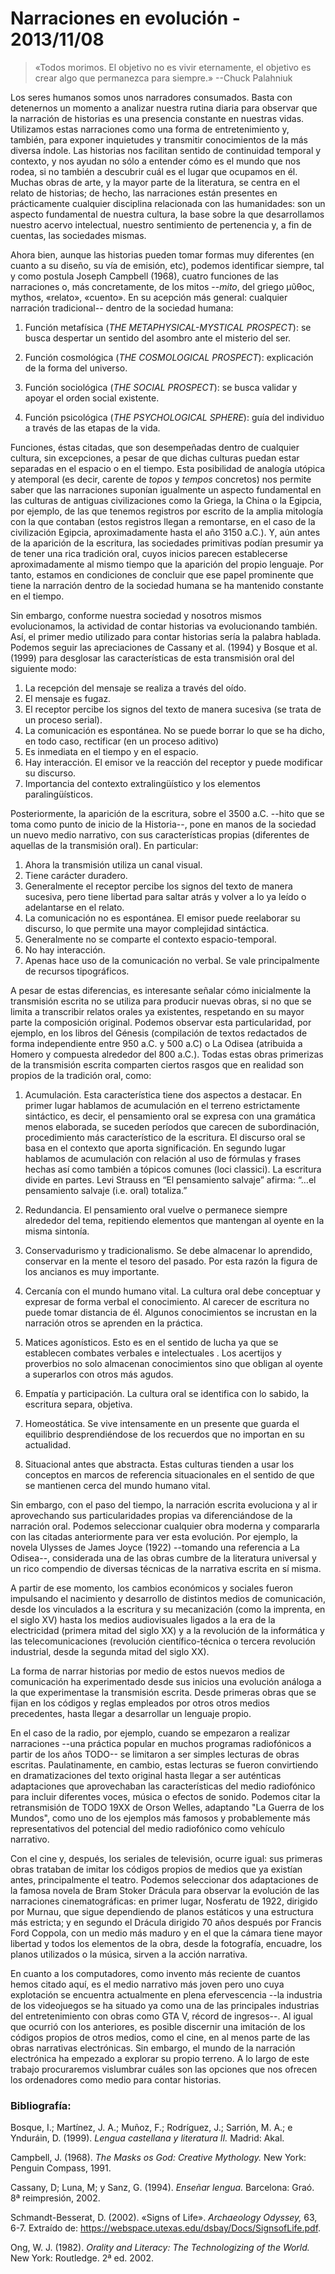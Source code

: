 # Narraciones en evolución - 2013/11/08


> «Todos morimos. El objetivo no es vivir eternamente, el objetivo es crear algo que permanezca para siempre.»
> --Chuck Palahniuk

Los seres humanos somos unos narradores consumados. Basta con detenernos un momento a analizar nuestra rutina diaria para observar que la narración de historias es una presencia constante en nuestras vidas. Utilizamos estas narraciones como una forma de entretenimiento y, también, para exponer inquietudes y transmitir conocimientos de la más diversa índole. Las historias nos facilitan sentido de continuidad temporal y contexto, y nos ayudan no sólo a entender cómo es el mundo que nos rodea, si no también a descubrir cuál es el lugar que ocupamos en él. Muchas obras de arte, y la mayor parte de la literatura, se centra en el relato de historias; de hecho, las narraciones están presentes en prácticamente cualquier disciplina relacionada con las humanidades: son un aspecto fundamental de nuestra cultura, la base sobre la que desarrollamos nuestro acervo intelectual, nuestro sentimiento de pertenencia y, a fin de cuentas, las sociedades mismas.

Ahora bien, aunque las historias pueden tomar formas muy diferentes (en cuanto a su diseño, su vía de emisión, etc), podemos identificar siempre, tal y como postula Joseph Campbell (1968), cuatro funciones de las narraciones o, más concretamente, de los mitos --*mito*, del griego μῦθος, mythos, «relato», «cuento». En su acepción más general: cualquier narración tradicional-- dentro de la sociedad humana:

1) Función metafísica (*THE METAPHYSICAL-MYSTICAL PROSPECT*): se busca despertar un sentido del asombro ante el misterio del ser.

2) Función cosmológica (*THE COSMOLOGICAL PROSPECT*): explicación de la forma del universo.

3) Función sociológica (*THE SOCIAL PROSPECT*): se busca validar y apoyar el orden social existente.

4) Función psicológica (*THE PSYCHOLOGICAL SPHERE*): guía del individuo a través de las etapas de la vida.

Funciones, éstas citadas, que son desempeñadas dentro de cualquier cultura, sin excepciones, a pesar de que dichas culturas puedan estar separadas en el espacio o en el tiempo. Esta posibilidad de analogía utópica y atemporal (es decir, carente de *topos* y *tempos* concretos) nos permite saber que las narraciones suponían igualmente un aspecto fundamental en las culturas de antiguas civilizaciones como la Griega, la China o la Egipcia, por ejemplo, de las que tenemos registros por escrito de la amplia mitología con la que contaban (estos registros llegan a remontarse, en el caso de la civilización Egipcia, aproximadamente hasta el año 3150 a.C.). Y, aún antes de la aparición de la escritura, las sociedades primitivas podían presumir ya de tener una rica tradición oral, cuyos inicios parecen establecerse aproximadamente al mismo tiempo que la aparición del propio lenguaje. Por tanto, estamos en condiciones de concluir que ese papel prominente que tiene la narración dentro de la sociedad humana se ha mantenido constante en el tiempo.

Sin embargo, conforme nuestra sociedad y nosotros mismos evolucionamos, la actividad de contar historias va evolucionando también. Así, el primer medio utilizado para contar historias sería la palabra hablada. Podemos seguir las apreciaciones de Cassany et al. (1994) y Bosque et al. (1999) para desglosar las características de esta transmisión oral del siguiente modo:

1) La recepción del mensaje se realiza a través del oído.
2) El mensaje es fugaz.
3) El receptor percibe los signos del texto de manera sucesiva (se trata de un proceso serial).
4) La comunicación es espontánea. No se puede borrar lo que se ha dicho, en todo caso, rectificar (en un proceso aditivo)
5) Es inmediata en el tiempo y en el espacio.
6) Hay interacción. El emisor ve la reacción del receptor y puede modificar su discurso.
7) Importancia del contexto extralingüístico y los elementos paralingüísticos.

Posteriormente, la aparición de la escritura, sobre el 3500 a.C. --hito que se toma como punto de inicio de la Historia--, pone en manos de la sociedad un nuevo medio narrativo, con sus características propias (diferentes de aquellas de la transmisión oral). En particular:

1) Ahora la transmisión utiliza un canal visual.
2) Tiene carácter duradero. 
3) Generalmente el receptor percibe los signos del texto de manera sucesiva, pero tiene libertad para saltar atrás y volver a lo ya leído o adelantarse en el relato.
4) La comunicación no es espontánea. El emisor puede reelaborar su discurso, lo que permite una mayor complejidad sintáctica.
5) Generalmente no se comparte el contexto espacio-temporal.
6) No hay interacción.
7) Apenas hace uso de la comunicación no verbal. Se vale principalmente de recursos tipográficos.

A pesar de estas diferencias, es interesante señalar cómo inicialmente la transmisión escrita no se utiliza para producir nuevas obras, si no que
se limita a transcribir relatos orales ya existentes, respetando en su mayor parte la composición original. Podemos observar esta particularidad, por ejemplo, en los libros del Génesis (compilación de textos redactados de forma independiente entre 950 a.C. y 500 a.C) o La Odisea (atribuida a Homero y compuesta alrededor del 800 a.C.). Todas estas obras primerizas de la transmisión escrita comparten ciertos rasgos que en realidad son propios de la tradición oral, como:

1) Acumulación. Esta característica tiene dos aspectos a destacar. En primer lugar hablamos de acumulación en el terreno estrictamente sintáctico, es decir, el pensamiento oral se expresa con una gramática menos elaborada, se suceden períodos que carecen de subordinación, procedimiento más característico de la escritura. El discurso oral se basa en el contexto que aporta significación. En segundo lugar hablamos de acumulación con relación al uso de fórmulas y frases hechas así como también a tópicos comunes (loci classici). La escritura divide en partes. Levi Strauss en “El pensamiento salvaje” afirma: “…el pensamiento salvaje (i.e. oral) totaliza.”

2) Redundancia. El pensamiento oral vuelve o permanece siempre alrededor del tema, repitiendo elementos que mantengan al oyente en la misma sintonía.

3) Conservadurismo y tradicionalismo. Se debe almacenar lo aprendido, conservar en la mente el tesoro del pasado. Por esta razón la figura de los ancianos es muy importante.

4) Cercanía con el mundo humano vital. La cultura oral debe conceptuar y expresar de forma verbal el conocimiento. Al carecer de escritura no puede tomar distancia de él. Algunos conocimientos se incrustan en la narración otros se aprenden en la práctica.

5) Matices agonísticos. Esto es en el sentido de lucha ya que se establecen combates verbales e intelectuales . Los acertijos y proverbios no solo almacenan conocimientos sino que obligan al oyente a superarlos con otros más agudos.

6) Empatía y participación. La cultura oral se identifica con lo sabido, la escritura separa, objetiva.

7) Homeostática. Se vive intensamente en un presente que guarda el equilibrio desprendiéndose de los recuerdos que no importan en su actualidad.

8) Situacional antes que abstracta. Estas culturas tienden a usar los conceptos en marcos de referencia situacionales en el sentido de que se mantienen cerca del mundo humano vital.

Sin embargo, con el paso del tiempo, la narración escrita evoluciona y al ir aprovechando sus particularidades propias va diferenciándose de la narración oral. Podemos seleccionar cualquier obra moderna y compararla con las citadas anteriormente para ver esta evolución. Por ejemplo, la novela Ulysses de James Joyce (1922) --tomando una referencia a La Odisea--, considerada una de las obras cumbre de la literatura universal y un rico compendio de diversas técnicas de la narrativa escrita en sí misma.

A partir de ese momento, los cambios económicos y sociales fueron impulsando el nacimiento y desarrollo de distintos medios de comunicación, desde los vinculados a la escritura y su mecanización (como la imprenta, en el siglo XV) hasta los medios audiovisuales ligados a la era de la electricidad (primera mitad del siglo XX) y a la revolución de la informática y las telecomunicaciones (revolución científico-técnica o tercera revolución industrial, desde la segunda mitad del siglo XX).

La forma de narrar historias por medio de estos nuevos medios de comunicación ha experimentado desde sus inicios una evolución análoga a la que experimentase la transmisión escrita. Desde primeras obras que se fijan en los códigos y reglas empleados por otros otros medios precedentes, hasta llegar a desarrollar un lenguaje propio.

En el caso de la radio, por ejemplo, cuando se empezaron a realizar narraciones --una práctica popular en muchos programas radiofónicos a partir de los años TODO-- se limitaron a ser simples lecturas de obras escritas. Paulatinamente, en cambio, estas lecturas se fueron convirtiendo en dramatizaciones del texto original hasta llegar a ser auténticas adaptaciones que aprovechaban las características del medio radiofónico para incluir diferentes voces, música o efectos de sonido. Podemos citar la retransmisión de TODO 19XX de Orson Welles, adaptando "La Guerra de los Mundos", como uno de los ejemplos más famosos y probablemente más representativos del potencial del medio radiofónico como vehículo narrativo.

Con el cine y, después, los seriales de televisión, ocurre igual: sus primeras obras trataban de imitar los códigos propios de medios que ya existían antes, principalmente el teatro. Podemos seleccionar dos adaptaciones de la famosa novela de Bram Stoker Drácula para observar la evolución de las narraciones cinematográficas: en primer lugar, Nosferatu de 1922, dirigido por Murnau, que sigue dependiendo de planos estáticos y una estructura más estricta; y en segundo el Drácula dirigido 70 años después por Francis Ford Coppola, con un medio más maduro y en el que la cámara tiene mayor libertad y todos los elementos de la obra, desde la fotografía, encuadre, los planos utilizados o la música, sirven a la acción narrativa.

En cuanto a los computadores, como invento más reciente de cuantos hemos citado aquí, es el medio narrativo más joven pero uno cuya explotación se encuentra actualmente en plena efervescencia --la industria de los videojuegos se ha situado ya como una de las principales industrias del entretenimiento con obras como GTA V, récord de ingresos--. Al igual que ocurrió con los anteriores, es posible discernir una imitación de los códigos propios de otros medios, como el cine, en al menos parte de las obras narrativas electrónicas. Sin embargo, el mundo de la narración electrónica ha empezado a explorar su propio terreno. A lo largo de este trabajo procuraremos vislumbrar cuáles son las opciones que nos ofrecen los ordenadores como medio para contar historias.


### Bibliografía:

Bosque, I.; Martínez, J. A.; Muñoz, F.; Rodríguez, J.; Sarrión, M. A.; e Ynduráin, D. (1999). *Lengua castellana y literatura II.* Madrid: Akal.

Campbell, J. (1968). *The Masks os God: Creative Mythology.* New York: Penguin Compass, 1991.

Cassany, D; Luna, M; y Sanz, G. (1994). *Enseñar lengua.* Barcelona: Graó. 8ª reimpresión, 2002.

Schmandt-Besserat, D. (2002). «Signs of Life». *Archaeology Odyssey,* 63, 6-7. Extraído de: <https://webspace.utexas.edu/dsbay/Docs/SignsofLife.pdf>.

Ong, W. J. (1982). *Orality and Literacy: The Technologizing of the World.* New York: Routledge. 2ª ed. 2002.
